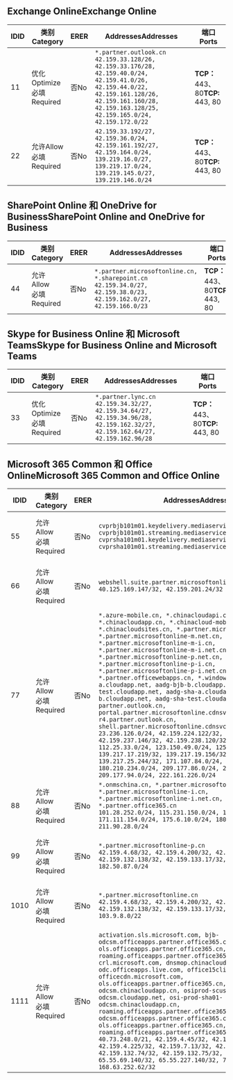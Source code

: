 <!--THIS FILE IS AUTOMATICALLY GENERATED. MANUAL CHANGES WILL BE OVERWRITTEN.-->
<!--Please contact the Office 365 Endpoints team with any questions.-->
<!--China endpoints version 2018073000-->
<!--File generated 2018-09-28 14:38:22.8626-->

## <a name="exchange-online"></a><span data-ttu-id="08871-101">Exchange Online</span><span class="sxs-lookup"><span data-stu-id="08871-101">Exchange Online</span></span>

<span data-ttu-id="08871-102">ID</span><span class="sxs-lookup"><span data-stu-id="08871-102">ID</span></span> | <span data-ttu-id="08871-103">类别</span><span class="sxs-lookup"><span data-stu-id="08871-103">Category</span></span> | <span data-ttu-id="08871-104">ER</span><span class="sxs-lookup"><span data-stu-id="08871-104">ER</span></span> | <span data-ttu-id="08871-105">Addresses</span><span class="sxs-lookup"><span data-stu-id="08871-105">Addresses</span></span> | <span data-ttu-id="08871-106">端口</span><span class="sxs-lookup"><span data-stu-id="08871-106">Ports</span></span>
-- | -------------------- | -- | --------------------------------------------------------------------------------------------------------------------------------------------------------------------------------------------------------- | ----------------
<span data-ttu-id="08871-107">1</span><span class="sxs-lookup"><span data-stu-id="08871-107">1</span></span> | <span data-ttu-id="08871-108">优化</span><span class="sxs-lookup"><span data-stu-id="08871-108">Optimize</span></span><BR><span data-ttu-id="08871-109">必填</span><span class="sxs-lookup"><span data-stu-id="08871-109">Required</span></span> | <span data-ttu-id="08871-110">否</span><span class="sxs-lookup"><span data-stu-id="08871-110">No</span></span> | `*.partner.outlook.cn`<BR>`42.159.33.128/26, 42.159.33.176/28, 42.159.40.0/24, 42.159.41.0/26, 42.159.44.0/22, 42.159.161.128/26, 42.159.161.160/28, 42.159.163.128/25, 42.159.165.0/24, 42.159.172.0/22` | <span data-ttu-id="08871-111">**TCP：** 443、80</span><span class="sxs-lookup"><span data-stu-id="08871-111">**TCP:** 443, 80</span></span>
<span data-ttu-id="08871-112">2</span><span class="sxs-lookup"><span data-stu-id="08871-112">2</span></span> | <span data-ttu-id="08871-113">允许</span><span class="sxs-lookup"><span data-stu-id="08871-113">Allow</span></span><BR><span data-ttu-id="08871-114">必填</span><span class="sxs-lookup"><span data-stu-id="08871-114">Required</span></span> | <span data-ttu-id="08871-115">否</span><span class="sxs-lookup"><span data-stu-id="08871-115">No</span></span> | `42.159.33.192/27, 42.159.36.0/24, 42.159.161.192/27, 42.159.164.0/24, 139.219.16.0/27, 139.219.17.0/24, 139.219.145.0/27, 139.219.146.0/24` | <span data-ttu-id="08871-116">**TCP：** 443、80</span><span class="sxs-lookup"><span data-stu-id="08871-116">**TCP:** 443, 80</span></span>

## <a name="sharepoint-online-and-onedrive-for-business"></a><span data-ttu-id="08871-117">SharePoint Online 和 OneDrive for Business</span><span class="sxs-lookup"><span data-stu-id="08871-117">SharePoint Online and OneDrive for Business</span></span>

<span data-ttu-id="08871-118">ID</span><span class="sxs-lookup"><span data-stu-id="08871-118">ID</span></span> | <span data-ttu-id="08871-119">类别</span><span class="sxs-lookup"><span data-stu-id="08871-119">Category</span></span> | <span data-ttu-id="08871-120">ER</span><span class="sxs-lookup"><span data-stu-id="08871-120">ER</span></span> | <span data-ttu-id="08871-121">Addresses</span><span class="sxs-lookup"><span data-stu-id="08871-121">Addresses</span></span> | <span data-ttu-id="08871-122">端口</span><span class="sxs-lookup"><span data-stu-id="08871-122">Ports</span></span>
-- | ----------------- | -- | --------------------------------------------------------------------------------------------------------------------- | ----------------
<span data-ttu-id="08871-123">4</span><span class="sxs-lookup"><span data-stu-id="08871-123">4</span></span> | <span data-ttu-id="08871-124">允许</span><span class="sxs-lookup"><span data-stu-id="08871-124">Allow</span></span><BR><span data-ttu-id="08871-125">必填</span><span class="sxs-lookup"><span data-stu-id="08871-125">Required</span></span> | <span data-ttu-id="08871-126">否</span><span class="sxs-lookup"><span data-stu-id="08871-126">No</span></span> | `*.partner.microsoftonline.cn, *.sharepoint.cn`<BR>`42.159.34.0/27, 42.159.38.0/23, 42.159.162.0/27, 42.159.166.0/23` | <span data-ttu-id="08871-127">**TCP：** 443、80</span><span class="sxs-lookup"><span data-stu-id="08871-127">**TCP:** 443, 80</span></span>

## <a name="skype-for-business-online-and-microsoft-teams"></a><span data-ttu-id="08871-128">Skype for Business Online 和 Microsoft Teams</span><span class="sxs-lookup"><span data-stu-id="08871-128">Skype for Business Online and Microsoft Teams</span></span>

<span data-ttu-id="08871-129">ID</span><span class="sxs-lookup"><span data-stu-id="08871-129">ID</span></span> | <span data-ttu-id="08871-130">类别</span><span class="sxs-lookup"><span data-stu-id="08871-130">Category</span></span> | <span data-ttu-id="08871-131">ER</span><span class="sxs-lookup"><span data-stu-id="08871-131">ER</span></span> | <span data-ttu-id="08871-132">Addresses</span><span class="sxs-lookup"><span data-stu-id="08871-132">Addresses</span></span> | <span data-ttu-id="08871-133">端口</span><span class="sxs-lookup"><span data-stu-id="08871-133">Ports</span></span>
-- | -------------------- | -- | -------------------------------------------------------------------------------------------------------------------------------- | ----------------
<span data-ttu-id="08871-134">3</span><span class="sxs-lookup"><span data-stu-id="08871-134">3</span></span> | <span data-ttu-id="08871-135">优化</span><span class="sxs-lookup"><span data-stu-id="08871-135">Optimize</span></span><BR><span data-ttu-id="08871-136">必填</span><span class="sxs-lookup"><span data-stu-id="08871-136">Required</span></span> | <span data-ttu-id="08871-137">否</span><span class="sxs-lookup"><span data-stu-id="08871-137">No</span></span> | `*.partner.lync.cn`<BR>`42.159.34.32/27, 42.159.34.64/27, 42.159.34.96/28, 42.159.162.32/27, 42.159.162.64/27, 42.159.162.96/28` | <span data-ttu-id="08871-138">**TCP：** 443、80</span><span class="sxs-lookup"><span data-stu-id="08871-138">**TCP:** 443, 80</span></span>

## <a name="microsoft-365-common-and-office-online"></a><span data-ttu-id="08871-139">Microsoft 365 Common 和 Office Online</span><span class="sxs-lookup"><span data-stu-id="08871-139">Microsoft 365 Common and Office Online</span></span>

<span data-ttu-id="08871-140">ID</span><span class="sxs-lookup"><span data-stu-id="08871-140">ID</span></span> | <span data-ttu-id="08871-141">类别</span><span class="sxs-lookup"><span data-stu-id="08871-141">Category</span></span> | <span data-ttu-id="08871-142">ER</span><span class="sxs-lookup"><span data-stu-id="08871-142">ER</span></span> | <span data-ttu-id="08871-143">Addresses</span><span class="sxs-lookup"><span data-stu-id="08871-143">Addresses</span></span> | <span data-ttu-id="08871-144">端口</span><span class="sxs-lookup"><span data-stu-id="08871-144">Ports</span></span>
-- | ----------------- | -- | ---------------------------------------------------------------------------------------------------------------------------------------------------------------------------------------------------------------------------------------------------------------------------------------------------------------------------------------------------------------------------------------------------------------------------------------------------------------------------------------------------------------------------------------------------------------------------------------------------------------------------------------------------------------------------------------------------------------------------------------------------------------------------------------------------------------------------------------------------------------------------------------------------------------------------------------------------------------------------------------------------------------------------------------------------------------------------------- | ----------------
<span data-ttu-id="08871-145">5</span><span class="sxs-lookup"><span data-stu-id="08871-145">5</span></span> | <span data-ttu-id="08871-146">允许</span><span class="sxs-lookup"><span data-stu-id="08871-146">Allow</span></span><BR><span data-ttu-id="08871-147">必填</span><span class="sxs-lookup"><span data-stu-id="08871-147">Required</span></span> | <span data-ttu-id="08871-148">否</span><span class="sxs-lookup"><span data-stu-id="08871-148">No</span></span> | `cvprbjb101m01.keydelivery.mediaservices.chinacloudapi.cn, cvprbjb101m01.streaming.mediaservices.chinacloudapi.cn, cvprsha101m01.keydelivery.mediaservices.chinacloudapi.cn, cvprsha101m01.streaming.mediaservices.chinacloudapi.cn` | <span data-ttu-id="08871-149">**TCP：** 443、80</span><span class="sxs-lookup"><span data-stu-id="08871-149">**TCP:** 443, 80</span></span>
<span data-ttu-id="08871-150">6</span><span class="sxs-lookup"><span data-stu-id="08871-150">6</span></span> | <span data-ttu-id="08871-151">允许</span><span class="sxs-lookup"><span data-stu-id="08871-151">Allow</span></span><BR><span data-ttu-id="08871-152">必填</span><span class="sxs-lookup"><span data-stu-id="08871-152">Required</span></span> | <span data-ttu-id="08871-153">否</span><span class="sxs-lookup"><span data-stu-id="08871-153">No</span></span> | `webshell.suite.partner.microsoftonline.cn`<BR>`40.125.169.147/32, 42.159.201.24/32` | <span data-ttu-id="08871-154">**TCP：** 443、80</span><span class="sxs-lookup"><span data-stu-id="08871-154">**TCP:** 443, 80</span></span>
<span data-ttu-id="08871-155">7</span><span class="sxs-lookup"><span data-stu-id="08871-155">7</span></span> | <span data-ttu-id="08871-156">允许</span><span class="sxs-lookup"><span data-stu-id="08871-156">Allow</span></span><BR><span data-ttu-id="08871-157">必填</span><span class="sxs-lookup"><span data-stu-id="08871-157">Required</span></span> | <span data-ttu-id="08871-158">否</span><span class="sxs-lookup"><span data-stu-id="08871-158">No</span></span> | `*.azure-mobile.cn, *.chinacloudapi.cn, *.chinacloudapp.cn, *.chinacloud-mobile.cn, *.chinacloudsites.cn, *.partner.microsoftonline-m.cn, *.partner.microsoftonline-m.net.cn, *.partner.microsoftonline-m-i.cn, *.partner.microsoftonline-m-i.net.cn, *.partner.microsoftonline-p.net.cn, *.partner.microsoftonline-p-i.cn, *.partner.microsoftonline-p-i.net.cn, *.partner.officewebapps.cn, *.windowsazure.cn, aadg-bjb-a.cloudapp.net, aadg-bjb-b.cloudapp.net, aadg-bjb-test.cloudapp.net, aadg-sha-a.cloudapp.net, aadg-sha-b.cloudapp.net, aadg-sha-test.cloudapp.net, partner.outlook.cn, portal.partner.microsoftonline.cdnsvc.com, r4.partner.outlook.cn, shell.partner.microsoftonline.cdnsvc.com`<BR>`23.236.126.0/24, 42.159.224.122/32, 42.159.233.91/32, 42.159.237.146/32, 42.159.238.120/32, 58.68.168.0/24, 112.25.33.0/24, 123.150.49.0/24, 125.65.247.0/24, 139.217.17.219/32, 139.217.19.156/32, 139.217.21.3/32, 139.217.25.244/32, 171.107.84.0/24, 180.210.232.0/24, 180.210.234.0/24, 209.177.86.0/24, 209.177.90.0/24, 209.177.94.0/24, 222.161.226.0/24` | <span data-ttu-id="08871-159">**TCP：** 443、80</span><span class="sxs-lookup"><span data-stu-id="08871-159">**TCP:** 443, 80</span></span>
<span data-ttu-id="08871-160">8</span><span class="sxs-lookup"><span data-stu-id="08871-160">8</span></span> | <span data-ttu-id="08871-161">允许</span><span class="sxs-lookup"><span data-stu-id="08871-161">Allow</span></span><BR><span data-ttu-id="08871-162">必填</span><span class="sxs-lookup"><span data-stu-id="08871-162">Required</span></span> | <span data-ttu-id="08871-163">否</span><span class="sxs-lookup"><span data-stu-id="08871-163">No</span></span> | `*.onmschina.cn, *.partner.microsoftonline.net.cn, *.partner.microsoftonline-i.cn, *.partner.microsoftonline-i.net.cn, *.partner.office365.cn`<BR>`101.28.252.0/24, 115.231.150.0/24, 123.235.32.0/24, 171.111.154.0/24, 175.6.10.0/24, 180.210.229.0/24, 211.90.28.0/24` | <span data-ttu-id="08871-164">**TCP：** 443、80</span><span class="sxs-lookup"><span data-stu-id="08871-164">**TCP:** 443, 80</span></span>
<span data-ttu-id="08871-165">9</span><span class="sxs-lookup"><span data-stu-id="08871-165">9</span></span> | <span data-ttu-id="08871-166">允许</span><span class="sxs-lookup"><span data-stu-id="08871-166">Allow</span></span><BR><span data-ttu-id="08871-167">必填</span><span class="sxs-lookup"><span data-stu-id="08871-167">Required</span></span> | <span data-ttu-id="08871-168">否</span><span class="sxs-lookup"><span data-stu-id="08871-168">No</span></span> | `*.partner.microsoftonline-p.cn`<BR>`42.159.4.68/32, 42.159.4.200/32, 42.159.7.156/32, 42.159.132.138/32, 42.159.133.17/32, 42.159.135.78/32, 182.50.87.0/24` | <span data-ttu-id="08871-169">**TCP：** 443、80</span><span class="sxs-lookup"><span data-stu-id="08871-169">**TCP:** 443, 80</span></span>
<span data-ttu-id="08871-170">10</span><span class="sxs-lookup"><span data-stu-id="08871-170">10</span></span> | <span data-ttu-id="08871-171">允许</span><span class="sxs-lookup"><span data-stu-id="08871-171">Allow</span></span><BR><span data-ttu-id="08871-172">必填</span><span class="sxs-lookup"><span data-stu-id="08871-172">Required</span></span> | <span data-ttu-id="08871-173">否</span><span class="sxs-lookup"><span data-stu-id="08871-173">No</span></span> | `*.partner.microsoftonline.cn`<BR>`42.159.4.68/32, 42.159.4.200/32, 42.159.7.156/32, 42.159.132.138/32, 42.159.133.17/32, 42.159.135.78/32, 103.9.8.0/22` | <span data-ttu-id="08871-174">**TCP：** 443、80</span><span class="sxs-lookup"><span data-stu-id="08871-174">**TCP:** 443, 80</span></span>
<span data-ttu-id="08871-175">11</span><span class="sxs-lookup"><span data-stu-id="08871-175">11</span></span> | <span data-ttu-id="08871-176">允许</span><span class="sxs-lookup"><span data-stu-id="08871-176">Allow</span></span><BR><span data-ttu-id="08871-177">必填</span><span class="sxs-lookup"><span data-stu-id="08871-177">Required</span></span> | <span data-ttu-id="08871-178">否</span><span class="sxs-lookup"><span data-stu-id="08871-178">No</span></span> | `activation.sls.microsoft.com, bjb-odcsm.officeapps.partner.office365.cn, bjb-ols.officeapps.partner.office365.cn, bjb-roaming.officeapps.partner.office365.cn, crl.microsoft.com, dnsmop.chinacloudapp.cn, odc.officeapps.live.com, office15client.microsoft.com, officecdn.microsoft.com, ols.officeapps.partner.office365.cn, osi-prod-bjb01-odcsm.chinacloudapp.cn, osiprod-scus01-odcsm.cloudapp.net, osi-prod-sha01-odcsm.chinacloudapp.cn, roaming.officeapps.partner.office365.cn, sha-odcsm.officeapps.partner.office365.cn, sha-ols.officeapps.partner.office365.cn, sha-roaming.officeapps.partner.office365.cn`<BR>`40.73.248.0/21, 42.159.4.45/32, 42.159.4.50/32, 42.159.4.225/32, 42.159.7.13/32, 42.159.132.73/32, 42.159.132.74/32, 42.159.132.75/32, 65.52.98.231/32, 65.55.69.140/32, 65.55.227.140/32, 70.37.81.47/32, 168.63.252.62/32` | <span data-ttu-id="08871-179">**TCP：** 443、80</span><span class="sxs-lookup"><span data-stu-id="08871-179">**TCP:** 443, 80</span></span>

